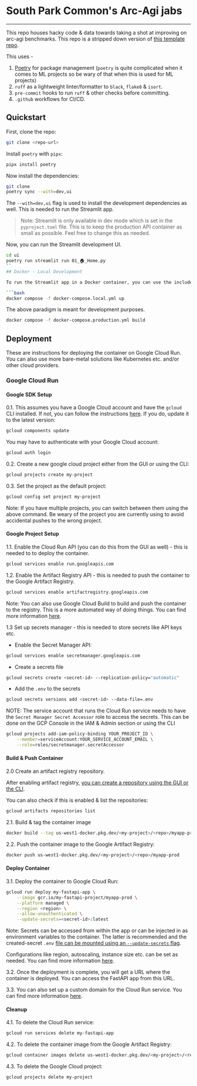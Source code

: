 # South Park Common's Arc-Agi jabs

---

This repo houses hacky code & data towards taking a shot at improving on arc-agi benchmarks.
This repo is a stripped down version of [this template repo](https://github.com/hayabhay/fastapi-streamlit-starter/issues).

This uses -
1. [Poetry](https://python-poetry.org/) for package management (`poetry` is quite complicated when it comes to ML projects so be wary of that when this is used for ML projects)
2. `ruff` as a lightweight linter/formatter to `black`, `flake8` & `isort`.
3. `pre-commit` hooks to run `ruff` & other checks before committing.
4. `.github` workflows for CI/CD.

## Quickstart

First, clone the repo:

```bash
git clone <repo-url>
```

Install `poetry` with `pipx`:

```bash
pipx install poetry
```

Now install the dependencies:

```bash
git clone
poetry sync --with=dev,ui
```

The `--with=dev,ui` flag is used to install the development dependencies as well. This is needed to run the Streamlit app.

> Note: Streamlit is only available in dev mode which is set in the `pyproject.toml` file. This is to keep the production API container as small as possible. Feel free to change this as needed.

Now, you can run the Streamlit development UI.

```bash
cd ui
poetry run streamlit run 01_🏠_Home.py
``
## Docker - Local Development

To run the Streamlit app in a Docker container, you can use the included `Dockerfile`:

```bash
docker compose -f docker-compose.local.yml up
```

The above paradigm is meant for development purposes.

```bash
docker compose -f docker-compose.production.yml build
```

## Deployment

These are instructions for deploying the container on Google Cloud Run.
You can also use more bare-metal solutions like Kubernetes etc. and/or other cloud providers.

### Google Cloud Run


#### Google SDK Setup

0.1. This assumes you have a Google Cloud account and have the `gcloud` CLI installed.
If not, you can follow the instructions [here](https://cloud.google.com/sdk/docs/install).
If you do, update it to the latest version:

```bash
gcloud components update
```

You may have to authenticate with your Google Cloud account:

```bash
gcloud auth login
```

0.2. Create a new google cloud project either from the GUI or using the CLI:

```bash
gcloud projects create my-project
```

0.3. Set the project as the default project:

```bash
gcloud config set project my-project
```

Note: If you have multiple projects, you can switch between them using the above command. Be weary of the project you are currently using to avoid accidental pushes to the wrong project.


#### Google Project Setup

1.1. Enable the Cloud Run API (you can do this from the GUI as well) - this is needed to to deploy the container.

```bash
gcloud services enable run.googleapis.com
```

1.2. Enable the Artifact Registry API - this is needed to push the container to the Google Artifact Registry.

```bash
gcloud services enable artifactregistry.googleapis.com
```

Note: You can also use Google Cloud Build to build and push the container to the registry. This is a more automated way of doing things. You can find more information [here](https://cloud.google.com/cloud-build/docs/quickstart-docker).


1.3 Set up secrets manager - this is needed to store secrets like API keys etc.

- Enable the Secret Manager API:
```bash
gcloud services enable secretmanager.googleapis.com
```

- Create a secrets file
```bash
gcloud secrets create <secret-id> --replication-policy="automatic"
```

- Add the `.env` to the secrets
```bash
gcloud secrets versions add <secret-id> --data-file=.env
```

NOTE: The service account that runs the Cloud Run service needs to have the `Secret Manager Secret Accessor` role to access the secrets. This can be done on the GCP Console in the IAM & Admin section or using the CLI

```bash
gcloud projects add-iam-policy-binding YOUR_PROJECT_ID \
    --member=serviceAccount:YOUR_SERVICE_ACCOUNT_EMAIL \
    --role=roles/secretmanager.secretAccessor
```

#### Build & Push Container

2.0 Create an artifact registry repository.

After enabling artifact registry, [you can create a repository using the GUI or the CLI](https://cloud.google.com/artifact-registry/docs/docker/store-docker-container-images).

You can also check if this is enabled & list the repositories:

```bash
gcloud artifacts repositories list
```

2.1. Build & tag the container image

```bash
docker build --tag us-west1-docker.pkg.dev/<my-project>/<repo>/myapp-prod .
```


2.2. Push the container image to the Google Artifact Registry:

```bash
docker push us-west1-docker.pkg.dev/<my-project>/<repo>/myapp-prod
```

#### Deploy Container

3.1. Deploy the container to Google Cloud Run:

```bash
gcloud run deploy my-fastapi-app \
    --image gcr.io/my-fastapi-project/myapp-prod \
    --platform managed \
    --region <region> \
    --allow-unauthenticated \
    --update-secrets=<secret-id>:latest
```

Note: Secrets can be accessed from within the app or can be injected in as environment variables to the container. The latter is recommended and the created-secret `.env` [file can be mounted using an `--update-secrets` flag](https://cloud.google.com/run/docs/configuring/services/secrets#gcloud).

Configurations like region, autoscaling, instance size etc. can be set as needed. You can find more information [here](https://cloud.google.com/sdk/gcloud/reference/run/deploy).

3.2. Once the deployment is complete, you will get a URL where the container is deployed. You can access the FastAPI app from this URL.

3.3. You can also set up a custom domain for the Cloud Run service. You can find more information [here](https://cloud.google.com/run/docs/mapping-custom-domains).

#### Cleanup

4.1. To delete the Cloud Run service:

```bash
gcloud run services delete my-fastapi-app
```

4.2. To delete the container image from the Google Artifact Registry:

```bash
gcloud container images delete us-west1-docker.pkg.dev/<my-project>/<repo_name>/myapp-prod
```

4.3. To delete the Google Cloud project:

```bash
gcloud projects delete my-project
```
